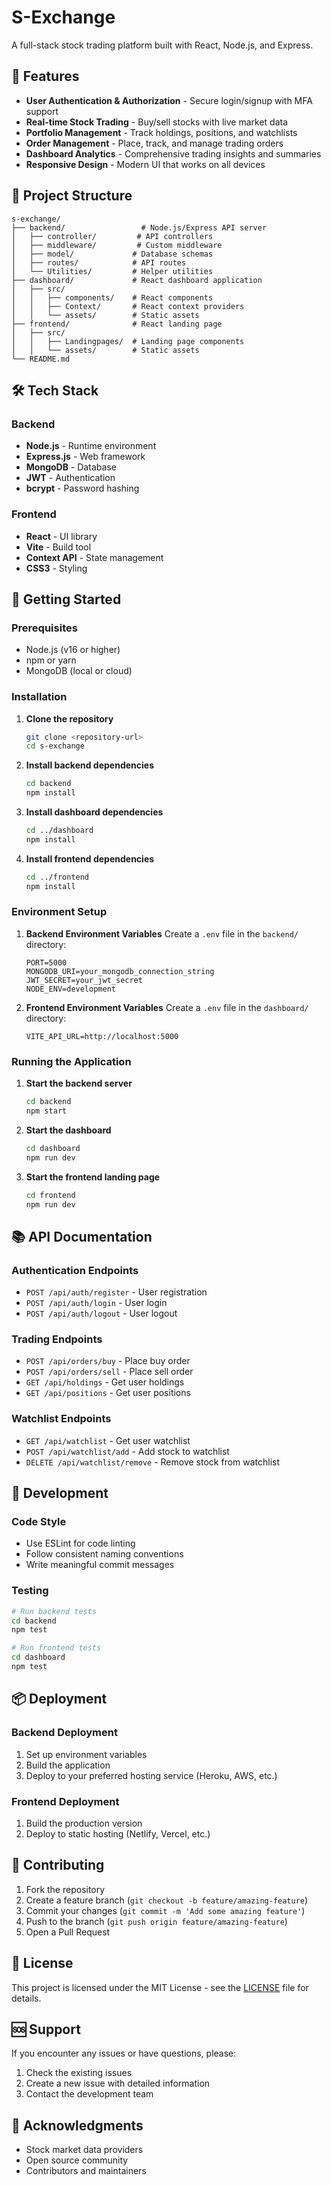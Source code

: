 # S-Exchange

A full-stack stock trading platform built with React, Node.js, and Express.

## 🚀 Features

- **User Authentication & Authorization** - Secure login/signup with MFA support
- **Real-time Stock Trading** - Buy/sell stocks with live market data
- **Portfolio Management** - Track holdings, positions, and watchlists
- **Order Management** - Place, track, and manage trading orders
- **Dashboard Analytics** - Comprehensive trading insights and summaries
- **Responsive Design** - Modern UI that works on all devices

## 📁 Project Structure

```
s-exchange/
├── backend/                 # Node.js/Express API server
│   ├── controller/         # API controllers
│   ├── middleware/         # Custom middleware
│   ├── model/             # Database schemas
│   ├── routes/            # API routes
│   └── Utilities/         # Helper utilities
├── dashboard/             # React dashboard application
│   ├── src/
│   │   ├── components/    # React components
│   │   ├── Context/       # React context providers
│   │   └── assets/        # Static assets
├── frontend/              # React landing page
│   ├── src/
│   │   ├── Landingpages/  # Landing page components
│   │   └── assets/        # Static assets
└── README.md
```

## 🛠️ Tech Stack

### Backend
- **Node.js** - Runtime environment
- **Express.js** - Web framework
- **MongoDB** - Database
- **JWT** - Authentication
- **bcrypt** - Password hashing

### Frontend
- **React** - UI library
- **Vite** - Build tool
- **Context API** - State management
- **CSS3** - Styling

## 🚀 Getting Started

### Prerequisites
- Node.js (v16 or higher)
- npm or yarn
- MongoDB (local or cloud)

### Installation

1. **Clone the repository**
   ```bash
   git clone <repository-url>
   cd s-exchange
   ```

2. **Install backend dependencies**
   ```bash
   cd backend
   npm install
   ```

3. **Install dashboard dependencies**
   ```bash
   cd ../dashboard
   npm install
   ```

4. **Install frontend dependencies**
   ```bash
   cd ../frontend
   npm install
   ```

### Environment Setup

1. **Backend Environment Variables**
   Create a `.env` file in the `backend/` directory:
   ```env
   PORT=5000
   MONGODB_URI=your_mongodb_connection_string
   JWT_SECRET=your_jwt_secret
   NODE_ENV=development
   ```

2. **Frontend Environment Variables**
   Create a `.env` file in the `dashboard/` directory:
   ```env
   VITE_API_URL=http://localhost:5000
   ```

### Running the Application

1. **Start the backend server**
   ```bash
   cd backend
   npm start
   ```

2. **Start the dashboard**
   ```bash
   cd dashboard
   npm run dev
   ```

3. **Start the frontend landing page**
   ```bash
   cd frontend
   npm run dev
   ```

## 📚 API Documentation

### Authentication Endpoints
- `POST /api/auth/register` - User registration
- `POST /api/auth/login` - User login
- `POST /api/auth/logout` - User logout

### Trading Endpoints
- `POST /api/orders/buy` - Place buy order
- `POST /api/orders/sell` - Place sell order
- `GET /api/holdings` - Get user holdings
- `GET /api/positions` - Get user positions

### Watchlist Endpoints
- `GET /api/watchlist` - Get user watchlist
- `POST /api/watchlist/add` - Add stock to watchlist
- `DELETE /api/watchlist/remove` - Remove stock from watchlist

## 🔧 Development

### Code Style
- Use ESLint for code linting
- Follow consistent naming conventions
- Write meaningful commit messages

### Testing
```bash
# Run backend tests
cd backend
npm test

# Run frontend tests
cd dashboard
npm test
```

## 📦 Deployment

### Backend Deployment
1. Set up environment variables
2. Build the application
3. Deploy to your preferred hosting service (Heroku, AWS, etc.)

### Frontend Deployment
1. Build the production version
2. Deploy to static hosting (Netlify, Vercel, etc.)

## 🤝 Contributing

1. Fork the repository
2. Create a feature branch (`git checkout -b feature/amazing-feature`)
3. Commit your changes (`git commit -m 'Add some amazing feature'`)
4. Push to the branch (`git push origin feature/amazing-feature`)
5. Open a Pull Request

## 📄 License

This project is licensed under the MIT License - see the [LICENSE](LICENSE) file for details.

## 🆘 Support

If you encounter any issues or have questions, please:
1. Check the existing issues
2. Create a new issue with detailed information
3. Contact the development team

## 🙏 Acknowledgments

- Stock market data providers
- Open source community
- Contributors and maintainers

